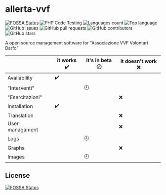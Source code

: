 # allerta-vvf
[![FOSSA Status](https://app.fossa.com/api/projects/git%2Bgithub.com%2Fallerta-vvf%2Fallerta-vvf.svg?type=shield)](https://app.fossa.com/projects/git%2Bgithub.com%2Fallerta-vvf%2Fallerta-vvf?ref=badge_shield) ![PHP Code Testing](https://github.com/allerta-vvf/allerta-vvf/workflows/PHP%20Code%20Testing/badge.svg) ![Languages count](https://img.shields.io/github/languages/count/allerta-vvf/allerta-vvf) ![Top language](https://img.shields.io/github/languages/top/allerta-vvf/allerta-vvf) ![GitHub issues](https://img.shields.io/github/issues-raw/allerta-vvf/allerta-vvf) ![GitHub pull requests](https://img.shields.io/github/issues-pr-raw/allerta-vvf/allerta-vvf) ![GitHub contributors](https://img.shields.io/github/contributors/allerta-vvf/allerta-vvf) ![GitHub stars](https://img.shields.io/github/stars/allerta-vvf/allerta-vvf?style=social)

A open source management software for "Associazione VVF Volontari Darfo"

|                 | it works :heavy_check_mark: | it's in beta :clock8: | it doesn't work :x: |
|-----------------|-----------------------------|-----------------------|---------------------|
| Availability    |      :heavy_check_mark:     |                       |                     |
| "Interventi"    |                             |        :clock8:       |                     |
| "Esercitazioni" |                             |                       |         :x:         |
| Installation    |      :heavy_check_mark:     |                       |                     |
| Translation     |                             |                       |         :x:         |
| User managament |                             |                       |         :x:         |
| Logs            |                             |        :clock8:       |                     |
| Graphs          |                             |                       |         :x:         |
| Images          |                             |        :clock8:       |                     |

## License
[![FOSSA Status](https://app.fossa.com/api/projects/git%2Bgithub.com%2Fallerta-vvf%2Fallerta-vvf.svg?type=large)](https://app.fossa.com/projects/git%2Bgithub.com%2Fallerta-vvf%2Fallerta-vvf?ref=badge_large)
